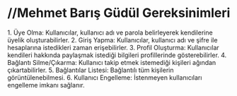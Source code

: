 <h1>//Mehmet Barış Güdül Gereksinimleri</h1>
1. Üye Olma: Kullanıcılar, kullanıcı adı ve parola belirleyerek kendilerine üyelik oluşturabilirler.
2. Giriş Yapma: Kullanıcılar, kullanıcı adı ve şifre ile hesaplarına istedikleri zaman erişebilirler.
3. Profil Oluşturma: Kullanıcılar kendileri hakkında paylaşmak istediği bilgileri profillerinde gösterebilirler.
4. Bağlantı Silme/Çıkarma: Kullanıcı takip etmek istemediği kişileri ağından çıkartabilirler.
5. Bağlantılar Listesi: Bağlantılı tüm kişilerin görüntülenebilmesi.
6. Kullanıcı Engelleme: İstenmeyen kullanıcıları engelleme imkanı sağlanır.
